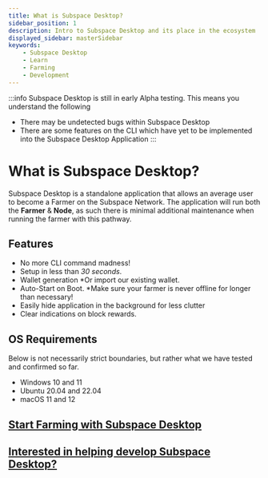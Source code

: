 ```yaml
---
title: What is Subspace Desktop?
sidebar_position: 1
description: Intro to Subspace Desktop and its place in the ecosystem
displayed_sidebar: masterSidebar
keywords:
    - Subspace Desktop
    - Learn
    - Farming
    - Development
---
```


:::info
Subspace Desktop is still in early Alpha testing. This means you understand the following
- There may be undetected bugs within Subspace Desktop
- There are some features on the CLI which have yet to be implemented into the Subspace Desktop Application
:::

# What is Subspace Desktop?

Subspace Desktop is a standalone application that allows an average user to become a Farmer on the Subspace Network. The application will run both the **Farmer** & **Node**, as such there is minimal additional maintenance when running the farmer with this pathway. 

## Features

- No more CLI command madness!
- Setup in less than *30 seconds*.
- Wallet generation *Or import our existing wallet.
- Auto-Start on Boot. *Make sure your farmer is never offline for longer than necessary!
- Easily hide application in the background for less clutter
- Clear indications on block rewards. 

## OS Requirements
Below is not necessarily strict boundaries, but rather what we have tested and confirmed so far.

- Windows 10 and 11
- Ubuntu 20.04 and 22.04
- macOS 11 and 12

## [Start Farming with Subspace Desktop](subspace-desktop.md#how-to-upgrade)

## [Interested in helping develop Subspace Desktop?](subspace-desktop.md#development)

